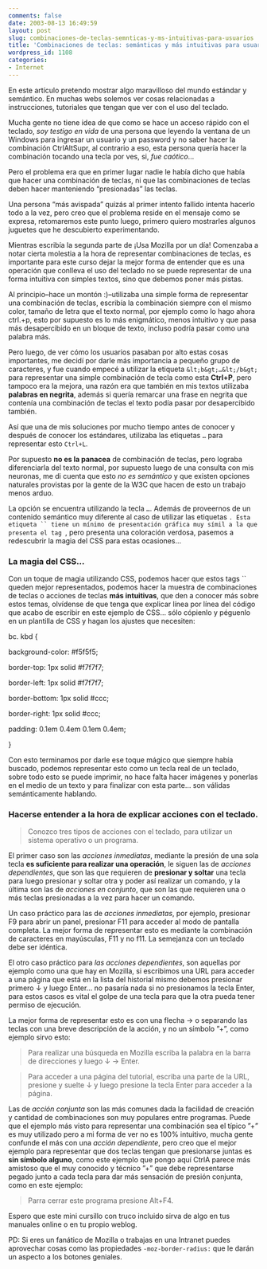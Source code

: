 ```yaml
---
comments: false
date: 2003-08-13 16:49:59
layout: post
slug: combinaciones-de-teclas-semnticas-y-ms-intuitivas-para-usuarios
title: 'Combinaciones de teclas: semánticas y más intuitivas para usuarios'
wordpress_id: 1108
categories:
- Internet
---
```


En este artículo pretendo mostrar algo maravilloso del mundo estándar y semántico. En muchas webs solemos ver cosas relacionadas a instrucciones, tutoriales que tengan que ver con el uso del teclado.





Mucha gente no tiene idea de que como se hace un acceso rápido con el teclado, _soy testigo en vida_ de una persona que leyendo la ventana de un Windows para ingresar un usuario y un password y no saber hacer la combinación CtrlAltSupr, al contrario a eso, esta persona quería hacer la combinación tocando una tecla por ves, si, _fue caótico_…





Pero el problema era que en primer lugar nadie le había dicho que había que hacer una combinación de teclas, ni que las combinaciones de teclas deben hacer manteniendo “presionadas” las teclas.





Una persona “más avispada” quizás al primer intento fallido intenta hacerlo todo a la vez, pero creo que el problema reside en el mensaje como se expresa, retomaremos este punto luego, primero quiero mostrarles algunos juguetes que he descubierto experimentando.





Mientras escribía la segunda parte de ¡Usa Mozilla por un día! Comenzaba a notar cierta molestia a la hora de representar combinaciones de teclas, es importante para este curso dejar la mejor forma de entender que es una operación que conlleva el uso del teclado no se puede representar de una forma intuitiva con simples textos, sino que debemos poner más pistas.





Al principio–hace un montón :)–utilizaba una simple forma de representar una combinación de teclas, escribía la combinación siempre con el mismo color, tamaño de letra que el texto normal, por ejemplo como lo hago ahora ctrl.+p, esto por supuesto es lo más enigmático, menos intuitivo y que pasa más desapercibido en un bloque de texto, incluso podría pasar como una palabra más.





Pero luego, de ver cómo los usuarios pasaban por alto estas cosas importantes, me decidí por darle más importancia a pequeño grupo de caracteres, y fue cuando empecé a utilizar  la etiqueta `&lt;b&gt;…&lt;/b&gt;` para representar una simple combinación de tecla como esta **Ctrl+P**, pero tampoco era la mejora, una razón era que también en mis textos utilizaba **palabras en negrita**, además si quería remarcar una frase en negrita que contenía una combinación de teclas el texto podía pasar por desapercibido también.





Así que una de mis soluciones por mucho tiempo antes de conocer y después de conocer los estándares, utilizaba las etiquetas ``…`` para representar esto `Ctrl+L`.





Por supuesto **no es la panacea** de combinación de teclas, pero lograba diferenciarla del texto normal, por supuesto luego de una consulta con mis neuronas, me di cuenta que esto _no es semántico_ y que existen opciones naturales provistas por la gente de la W3C que hacen de esto un trabajo menos arduo.





La opción se encuentra utilizando la tecla `…`. Además de proveernos de un contenido semántico muy diferente al caso de utilizar las etiquetas ```. Esta etiqueta `` tiene un mínimo de presentación gráfica muy símil a la que presenta el tag ```, pero presenta una coloración verdosa, pasemos a redescubrir la magia del CSS para estas ocasiones…





### La magia del CSS…





Con un toque de magia utilizando CSS, podemos hacer que estos tags `` queden mejor representados, podemos hacer la muestra de combinaciones de teclas o acciones de teclas **más intuitivas**, que den a conocer más sobre estos temas, olvídense de que tenga que explicar línea por línea del código que acabo de escribir en este ejemplo de CSS… sólo cópienlo y péguenlo en un plantilla de CSS y hagan los ajustes que necesiten:





bc. kbd {  

background-color: #f5f5f5;  

border-top: 1px solid #f7f7f7;  

border-left: 1px solid #f7f7f7;  

border-bottom: 1px solid #ccc;  

border-right: 1px solid #ccc;  

padding: 0.1em 0.4em 0.1em 0.4em;  

}





Con esto terminamos por darle ese toque mágico que siempre había buscado, podemos representar esto como un tecla real de un teclado, sobre todo esto se puede imprimir, no hace falta hacer imágenes y ponerlas en el medio de un texto y para finalizar con esta parte… son válidas semánticamente hablando.





### Hacerse entender a la hora de explicar acciones con el teclado.





> 

> 
> Conozco tres tipos de acciones con el teclado, para utilizar un sistema operativo o un programa.
> 
> 






El primer caso son las _acciones inmediatas_, mediante la presión de una sola tecla **es suficiente para realizar una operación**, le siguen las de _acciones dependientes_, que son las que requieren de **presionar y soltar** una tecla para luego presionar y soltar otra y poder así realizar un comando, y la última son las de _acciones en conjunto_, que son las que requieren una o más teclas presionadas a la vez para hacer un comando.





Un caso práctico para las de _acciones inmediatas_, por ejemplo, presionar F9 para abrir un panel, presionar F11 para acceder al modo de pantalla completa. La mejor forma de representar esto es mediante la combinación de caracteres en mayúsculas, F11 y no f11. La semejanza con un teclado debe ser idéntica.





El otro caso práctico para _las acciones dependientes_, son aquellas por ejemplo como una que hay en Mozilla, si escribimos una URL para acceder a una página que está en la lista del historial mismo debemos presionar primero &darr; y luego Enter… no pasaría nada si no presionamos la tecla Enter, para estos casos es vital el golpe de una tecla para que la otra pueda tener permiso de ejecución.





La mejor forma de representar esto es con una flecha &rarr; o separando las teclas con una breve descripción de la acción, y no un símbolo ”+”, como ejemplo sirvo esto:





> 

> 
> Para realizar una búsqueda en Mozilla escriba la palabra en la barra de direcciones y luego &darr; &rarr; Enter.
> 
> 






> 

> 
> Para acceder a una página del tutorial, escriba una parte de la URL, presione y suelte &darr; y luego presione la tecla Enter para acceder a la página.
> 
> 






Las de _acción conjunta_ son las más comunes dada la facilidad de creación y cantidad de combinaciones son muy populares entre programas. Puede que el ejemplo más visto para representar una combinación sea el típico ”+” es muy utilizado pero a mi forma de ver no es 100% intuitivo, mucha gente confunde el más con una _acción dependiente_, pero creo que el mejor ejemplo para representar que dos teclas tengan que presionarse juntas es **sin símbolo alguno**, como este ejemplo que pongo aquí CtrlA parece más amistoso que el muy conocido y técnico ”+” que debe representarse pegado junto a cada tecla para dar más sensación de presión conjunta, como en este ejemplo:





> 

> 
> Parra cerrar este programa presione Alt+F4.
> 
> 






Espero que este mini cursillo con truco incluido sirva de algo en tus manuales online o en tu propio weblog.





PD: Si eres un fanático de Mozilla o trabajas en una Intranet puedes aprovechar cosas como las propiedades `-moz-border-radius:` que le darán un aspecto a los botones geniales.




 
